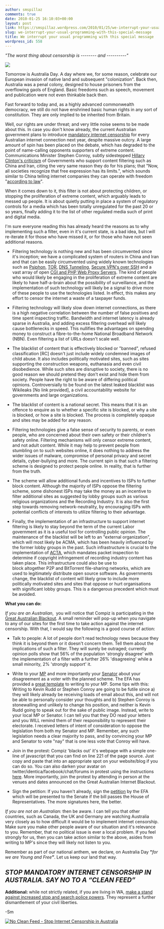 ```yaml
---
author: smspillaz
comments: true
date: 2010-01-25 16:10:03+00:00
layout: post
link: https://smspillaz.wordpress.com/2010/01/25/we-interrupt-your-usual-programming-with-this-special-message/
slug: we-interrupt-your-usual-programming-with-this-special-message
title: We interrupt your usual programming with this special message
wordpress_id: 558
---
```


_"The worst thing about censorship is -------- and ----------"_


[![](http://smspillaz.files.wordpress.com/2010/01/avatar-cf.png)](http://smspillaz.files.wordpress.com/2010/01/avatar-cf.png)

Tomorrow is Australia Day. A day where we, for some reason, celebrate our European invasion of native land and subsequent "colonization". Back then, Australia was a penal colony, designed to house prisoners from the overflowing gaols of England. Basic freedoms such as speech, movement and publication were not even thinkable back then.

Fast forward to today and, as a highly advanced commonwealth democracy, we still do not have enshrined basic human rights in any sort of constitution. They are only implied to be inherited from Britain.

Well, our rights are under threat; and very little noise seems to be made about this. In case you don't know already, the current Australian government plans to introduce [mandatory internet censorship](http://www.efa.org.au/Issues/Censor/cens1.html) for every Australian internet connection next year, despite massive outcry. A large amount of spin has been placed on the debate, which has degraded to the point of name-calling opponents supporters of extreme content. Communications Minister Stephen Conroy, subtly sidestepped [Hillary Clinton's criticism](http://www.itwire.com/content/view/30710/1250/) of Governments who support content filtering such as China and Iran, citing the very same reason they do for his plans; that "Now, all societies recognize that free expression has its limits.", which sounds similar to China telling internet companies they can operate with freedom "[according to law](http://www.usatoday.com/money/industries/technology/2010-01-14-china-google_N.htm)".

When it comes down to it, this filter is not about protecting children, or stopping the proliferation of extreme content, which arguably leads to messed up people. It is about quietly putting in place a system of regulatory controls for a media which has been totally unregulated for the past 20 or so years, finally adding it to the list of other regulated media such of print and digital media.

I'm sure everyone reading this has already heard the reasons as to why implementing such a filter, even in it's current state, is a bad idea, but I will re-iterate it for those who have missed it, or for those who have not seen additional reasons.



	
  * Filtering technology is nothing new and has been circumvented since it's inception; we have a complicated system of routers in China and Iran and that can be easily circumvented using widely known technologies such as [Psiphon](http://psiphon.ca/), [TOR](http://www.torproject.org/), [DNS Tunneling](http://www.daemon.be/maarten/dnstunnel.html), [Secure VPN's over SSH](http://openssh.com/) and a vast array of open [CGI and PHP Web Proxy Servers](http://stupidcensorship.com/cgi-bin/nph-surf.cgi). The kind of people who would likely be engaging in the proliferation of extreme content are likely to have half-a-brain about the possibility of surveillance, and the implementation of such technology will likely be a signal to drive more of these people to use the technologies listed. In effect, this makes any effort to censor the internet a waste of a taxpayer funds.

	
  * Filtering technology will likely slow down internet connections, as there is a high negative correlation between the number of false positives and time spent inspecting traffic. Bandwidth and internet latency is already sparse in Australia, and adding excess filtering overhead will likely cause bottlenecks in speed. This nullifies the advantages on spending money to construct a fibre-to-the-home National Broadband Network (NBN). Even filtering a list of URLs doesn't scale well.

	
  * The blacklist of content that is effectively blocked or "banned", refused classification [RC] doesn't just include widely condemned images of child abuse. It also includes politically motivated sites, such as sites supporting the construction weapons, euthanasia and even civil disobedience. While such sites are disruptive to society, there is no good reason we should pretend they don't exist and hide them from society. People have the right to be aware of differing political opinions. Controversially to be found on the latest leaked blacklist was Wikileaks [No link provided], a civil accountability website for governments and large organizations.

	
  * The blacklist of content is a national secret. This means that it is an offence to enquire as to whether a specific site is blocked, or why a site is blocked, or how a site is blocked. The process is completely opaque and sites may be added for any reason.

	
  * Filtering technologies give a false sense of security to parents, or even people, who are concerned about their own safety or their children's safety online. Filtering mechanisms will only censor extreme content, and not adult content. While it may help to prevent people from stumbling on to such websites online, it does nothing to address the wider issues of malware, compromise of personal privacy and secret details, cyber-bullying and more. The current spin is that such a filtering scheme is designed to protect people online. In reality, that is further from the truth.

	
  * The scheme will allow additional funds and incentives to ISPs to further block content. Although the majority of ISPs oppose the filtering scheme, some dishonest ISPs may take the money as an incentive to filter additional sites as suggested by lobby groups such as various religious organizations and the Recording Industry. It is also the first step towards removing network-neutrality, by encouraging ISPs with potential conflicts of interests to utilize filtering to their advantage.

	
  * Finally, the implementation of an infrastructure to support internet filtering is likely to stay beyond the term of the current Labor government as it is a useful tool for controlling public opinion. The maintenance of the blacklist will be left to an "external organization", which will most likely be ACMA, which has been heavily influenced by the former lobby groups in the past. Such infrastructure is crucial to the implementation of [ACTA](http://en.wikipedia.org/wiki/Anti-Counterfeiting_Trade_Agreement), which mandates packet inspection to determine if copyright infringement of recording industry content has taken place. This infrastructure could also be use to block altogether P2P and BitTorrent file-sharing networks, which are used to legitimately distribute open source software. As governments change, the blacklist of content will likely grow to include more politically motivated sites and sites that oppose or hurt organisations with significant lobby groups. This is a dangerous precedent which must be avoided.


**What you can do:**

_If you are an Australian_,  you will notice that Compiz is participating in the [Great Australian Blackout](http://www.internetblackout.com.au). A small reminder will pop-up when you navigate to any of our sites for the first time to take action against the internet censorship. With that, I would say the following is a good course of action:



	
  * Talk to people: A lot of people don't read technology news because they think it is beyond them or it doesn't concern them. Tell them about the implications of such a filter. They will surely be outraged; currently opinion polls show that 56% of the population 'strongly disagree' with the implementation of a filter with a further 26% 'disagreeing' while a small minority, 2% 'strongly support' it.

	
  * Write to your [MP](http://www.aph.gov.au/house/members/mi-alpha.asp) and more importantly your [Senator](http://www.aph.gov.au/senate/senators/contacts/los.htm) about your disagreement as a voter with the planned scheme. The EFA has provided a [great template](http://nocleanfeed.com/action.html) to writing to your MP. Some tips with this: Writing to Kevin Rudd or Stephen Conroy are going to be futile since a) they will likely already be receiving loads of email about this, and will not be able to personally consider your thoughts and b) Stephen Conroy is stonewalling and unlikely to change his position, and neither is Kevin Rudd going to speak out for the sake of public image. Instead, write to your local MP or Senator. I can tell you that they DO read your letters and you WILL remind them of their responsibility to represent their electorate. I received letters of intent of consideration to oppose the legislation from both my Senator and MP. Remember, any such legislation needs a clear majority to pass, and by convincing your MP and Senator to vote "nay" that is one less vote that Conroy will have.

	
  * Join 	in the protest: Compiz 'blacks out' it's webpage with a simple 	one-line of javascript that you can find on line 221 of the page 	source. Just copy and paste that into an appropriate spot on your website/blog if you can do so. You can also darken your avatar on 	twitter/identica/facebook/chat/forums in protest using the 	instructions [here](http://internetblackout.com.au/profiles). 	More importantly, join the protest by attending in person at the 	venues and dates announced on the Great Australian Internet 	Blackout.

	
  * Sign 	the petition: If you haven't already, sign the [petition](http://www.efa.org.au/epetition/) by the EFA which will be presented to the Senate if the bill passes 	the House of Representatives. The more signatures here, the better.


_If you are not an Australian:_ then be aware. I can tell you that other countries, such as Canada, the UK and Germany are watching Australia very closely as to how difficult it would be to implement internet censorship. Make sure you make other people aware of our situation and it's relevance to you. Remember, that no political issue is ever a local problem. If you feel strongly for us, then you can take action similar to the above, asides from writing to MP's since they will likely not listen to you.

Remember as part of our national anthem, we declare, on Australia Day **“**_for we are Young and Free_**”**. Let us keep our land that way.


## _STOP MANDATORY INTERNET CENSORSHIP IN AUSTRALIA. SAY NO TO A “CLEAN FEED”_


**Additional:** while not strictly related, if you are living in WA, [make a stand against increased stop and search police powers](http://searchforyourrights.org/). They represent a further dismantlement of your civil liberties.

-Sm


[
![No Clean Feed - Stop Internet Censorship in Australia](http://nocleanfeed.com/nocensorship.gif)
](http://nocleanfeed.com)
